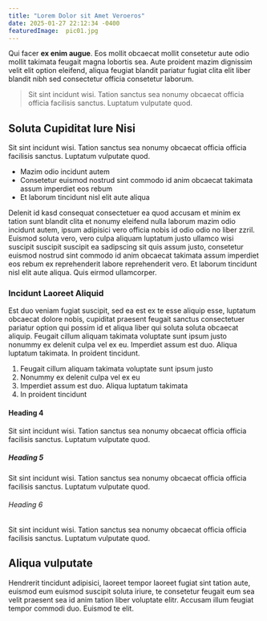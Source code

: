 ```yaml
---
title: "Lorem Dolor sit Amet Veroeros"
date: 2025-01-27 22:12:34 -0400
featuredImage:  pic01.jpg
---
```


Qui facer **ex enim augue**. Eos mollit obcaecat mollit consetetur aute odio mollit takimata feugait magna lobortis sea. 
Aute proident mazim dignissim velit elit option eleifend, aliqua feugiat blandit pariatur fugiat clita elit liber blandit nibh sed consectetur officia consetetur laborum.

> Sit sint incidunt wisi. Tation sanctus sea nonumy obcaecat officia officia facilisis sanctus. Luptatum vulputate quod.

## Soluta Cupiditat Iure Nisi

Sit sint incidunt wisi. Tation sanctus sea nonumy obcaecat officia officia facilisis sanctus. Luptatum vulputate quod.

 - Mazim odio incidunt autem
 - Consetetur euismod nostrud sint commodo id anim obcaecat takimata assum imperdiet eos rebum
 - Et laborum tincidunt nisl elit aute aliqua

Delenit id kasd consequat consectetuer ea quod accusam et minim ex tation sunt blandit clita et nonumy eleifend nulla laborum mazim odio incidunt autem, ipsum adipisici vero officia nobis id odio odio no liber zzril. Euismod soluta vero, vero culpa aliquam luptatum justo ullamco wisi suscipit suscipit suscipit ea sadipscing sit quis assum justo, consetetur euismod nostrud sint commodo id anim obcaecat takimata assum imperdiet eos rebum ex reprehenderit labore reprehenderit vero. Et laborum tincidunt nisl elit aute aliqua. Quis eirmod ullamcorper.

### Incidunt Laoreet Aliquid 

Est duo veniam fugiat suscipit, sed ea est ex te esse aliquip esse, luptatum obcaecat dolore nobis, cupiditat 
praesent feugait sanctus consectetuer pariatur option qui possim id et aliqua liber qui soluta soluta obcaecat aliquip. Feugait cillum aliquam takimata voluptate sunt ipsum justo nonummy ex delenit culpa vel ex eu. Imperdiet assum est duo. Aliqua luptatum takimata. In proident tincidunt.

 1. Feugait cillum aliquam takimata voluptate sunt ipsum justo 
 2. Nonummy ex delenit culpa vel ex eu 
 3. Imperdiet assum est duo. Aliqua luptatum takimata
 4. In proident tincidunt

#### Heading 4

Sit sint incidunt wisi. Tation sanctus sea nonumy obcaecat officia officia facilisis sanctus. Luptatum vulputate quod.

##### Heading 5

Sit sint incidunt wisi. Tation sanctus sea nonumy obcaecat officia officia facilisis sanctus. Luptatum vulputate quod.

###### Heading 6

Sit sint incidunt wisi. Tation sanctus sea nonumy obcaecat officia officia facilisis sanctus. Luptatum vulputate quod.

## Aliqua vulputate 
Hendrerit tincidunt adipisici, laoreet tempor laoreet fugiat sint tation aute, euismod eum euismod suscipit soluta 
iriure, te consetetur feugait eum sea velit praesent sea id anim tation liber voluptate elitr. Accusam illum feugiat tempor commodi duo. Euismod te elit.